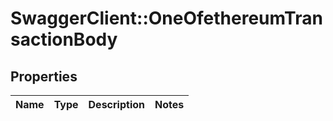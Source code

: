 # SwaggerClient::OneOfethereumTransactionBody

## Properties
Name | Type | Description | Notes
------------ | ------------- | ------------- | -------------

